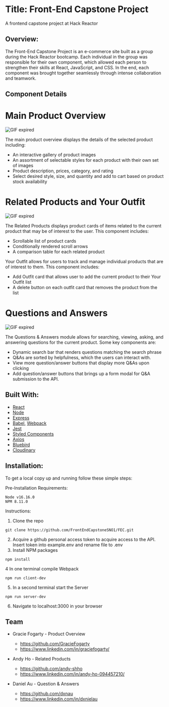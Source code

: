 Title: Front-End Capstone Project
=================================
A frontend capstone project at Hack Reactor

Overview:
---------
The Front-End Capstone Project is an e-commerce site built as a group during the Hack Reactor bootcamp. Each individual in the group was responsible for their own component, which allowed each person to strengthen their skills at React, JavaScript, and CSS. In the end, each component was brought together seamlessly through intense collaboration and teamwork.

Component Details
-----------------
# Main Product Overview #
![GIF expired](http://g.recordit.co/6jwOknX8cf.gif)

The main product overview displays the details of the selected product including:
  * An interactive gallery of product images
  * An assortment of selectable styles for each product with their own set of images
  * Product description, prices, category, and rating
  * Select desired style, size, and quantity and add to cart based on product stock availability

# Related Products and Your Outfit #
![GIF expired](http://g.recordit.co/us0TwF74QX.gif)

The Related Products displays product cards of items related to the current product that may be of interest to the user. This component includes:
  * Scrollable list of product cards
  * Conditionally rendered scroll arrows
  * A comparison table for each related product

Your Outfit allows for users to track and manage individual products that are of interest to them. This component includes:
  * Add Outfit card that allows user to add the current product to their Your Outfit list
  * A delete button on each outfit card that removes the product from the list

# Questions and Answers #
![GIF expired](http://g.recordit.co/PdTAb9h84m.gif)

The Questions & Answers module allows for searching, viewing, asking, and answering questions for the current product. Some key components are:
  * Dynamic search bar that renders questions matching the search phrase
  * Q&As are sorted by helpfulness, which the users can interact with.
  * View more question/answer buttons that display more Q&As upon clicking
  * Add question/answer buttons that brings up a form modal for Q&A submission to the API.


Built With:
-------------
* [React](https://reactjs.org/)
* [Node](https://nodejs.dev/en/)
* [Express](https://expressjs.com/)
* [Babel](https://babeljs.io/), [Webpack](https://webpack.js.org/)
* [Jest](https://jestjs.io/)
* [Styled Components](https://styled-components.com/)
* [Axios](https://www.axios.com/)
* [Bluebird](http://bluebirdjs.com/docs/getting-started.html)
* [Cloudinary](https://cloudinary.com/)


Installation:
-------------
To get a local copy up and running follow these simple steps:

Pre-Installation Requirements:
```
Node v16.16.0
NPM 8.11.0
```
Instructions:
1. Clone the repo

`git clone https://github.com/FrontEndCapstoneSNO1/FEC.git`

2. Acquire a github personal access token to acquire access to the API. Insert token into example.env and rename file to .env
3. Install NPM packages

`npm install`

4 In one terminal compile Webpack

`npm run client-dev`

5. In a second terminal start the Server

`npm run server-dev`

6. Navigate to localhost:3000 in your browser

Team
-----
* Gracie Fogarty - Product Overview
  * https://github.com/GracieFogarty
  * https://www.linkedin.com/in/graciefogarty/

* Andy Ho - Related Products
  * https://github.com/andy-shho
  * https://www.linkedin.com/in/andy-ho-094457210/

* Daniel Au - Question & Answers
  * https://github.com/dxnau
  * https://www.linkedin.com/in/dxnielau

